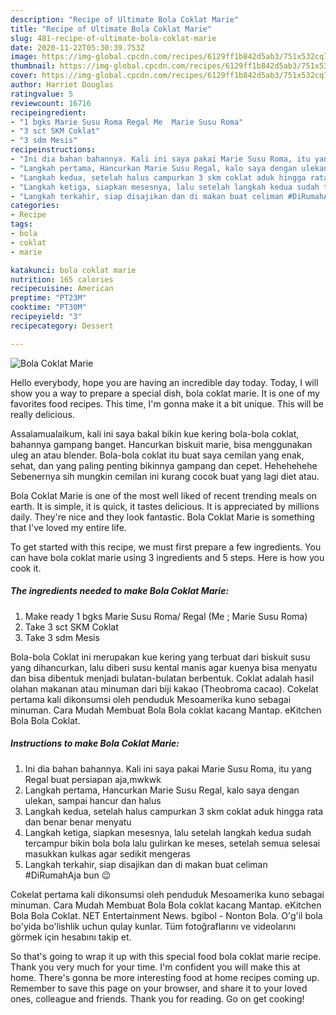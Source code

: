 ```yaml
---
description: "Recipe of Ultimate Bola Coklat Marie"
title: "Recipe of Ultimate Bola Coklat Marie"
slug: 481-recipe-of-ultimate-bola-coklat-marie
date: 2020-11-22T05:30:39.753Z
image: https://img-global.cpcdn.com/recipes/6129ff1b842d5ab3/751x532cq70/bola-coklat-marie-foto-resep-utama.jpg
thumbnail: https://img-global.cpcdn.com/recipes/6129ff1b842d5ab3/751x532cq70/bola-coklat-marie-foto-resep-utama.jpg
cover: https://img-global.cpcdn.com/recipes/6129ff1b842d5ab3/751x532cq70/bola-coklat-marie-foto-resep-utama.jpg
author: Harriet Douglas
ratingvalue: 5
reviewcount: 16716
recipeingredient:
- "1 bgks Marie Susu Roma Regal Me  Marie Susu Roma"
- "3 sct SKM Coklat"
- "3 sdm Mesis"
recipeinstructions:
- "Ini dia bahan bahannya. Kali ini saya pakai Marie Susu Roma, itu yang Regal buat persiapan aja,mwkwk"
- "Langkah pertama, Hancurkan Marie Susu Regal, kalo saya dengan ulekan, sampai hancur dan halus"
- "Langkah kedua, setelah halus campurkan 3 skm coklat aduk hingga rata dan benar benar menyatu"
- "Langkah ketiga, siapkan mesesnya, lalu setelah langkah kedua sudah tercampur bikin bola bola lalu gulirkan ke meses, setelah semua selesai masukkan kulkas agar sedikit mengeras"
- "Langkah terkahir, siap disajikan dan di makan buat celiman #DiRumahAja bun 😉"
categories:
- Recipe
tags:
- bola
- coklat
- marie

katakunci: bola coklat marie 
nutrition: 165 calories
recipecuisine: American
preptime: "PT23M"
cooktime: "PT30M"
recipeyield: "3"
recipecategory: Dessert

---
```



![Bola Coklat Marie](https://img-global.cpcdn.com/recipes/6129ff1b842d5ab3/751x532cq70/bola-coklat-marie-foto-resep-utama.jpg)

Hello everybody, hope you are having an incredible day today. Today, I will show you a way to prepare a special dish, bola coklat marie. It is one of my favorites food recipes. This time, I'm gonna make it a bit unique. This will be really delicious.

Assalamualaikum, kali ini saya bakal bikin kue kering bola-bola coklat, bahannya gampang banget. Hancurkan biskuit marie, bisa menggunakan uleg an atau blender. Bola-bola coklat itu buat saya cemilan yang enak, sehat, dan yang paling penting bikinnya gampang dan cepet. Hehehehehe Sebenernya sih mungkin cemilan ini kurang cocok buat yang lagi diet atau.

Bola Coklat Marie is one of the most well liked of recent trending meals on earth. It is simple, it is quick, it tastes delicious. It is appreciated by millions daily. They're nice and they look fantastic. Bola Coklat Marie is something that I've loved my entire life.


To get started with this recipe, we must first prepare a few ingredients. You can have bola coklat marie using 3 ingredients and 5 steps. Here is how you cook it.

<!--inarticleads1-->

##### The ingredients needed to make Bola Coklat Marie:

1. Make ready 1 bgks Marie Susu Roma/ Regal (Me ; Marie Susu Roma)
1. Take 3 sct SKM Coklat
1. Take 3 sdm Mesis


Bola-bola Coklat ini merupakan kue kering yang terbuat dari biskuit susu yang dihancurkan, lalu diberi susu kental manis agar kuenya bisa menyatu dan bisa dibentuk menjadi bulatan-bulatan berbentuk. Coklat adalah hasil olahan makanan atau minuman dari biji kakao (Theobroma cacao). Cokelat pertama kali dikonsumsi oleh penduduk Mesoamerika kuno sebagai minuman. Cara Mudah Membuat Bola Bola coklat kacang Mantap. eKitchen Bola Bola Coklat. 

<!--inarticleads2-->

##### Instructions to make Bola Coklat Marie:

1. Ini dia bahan bahannya. Kali ini saya pakai Marie Susu Roma, itu yang Regal buat persiapan aja,mwkwk
1. Langkah pertama, Hancurkan Marie Susu Regal, kalo saya dengan ulekan, sampai hancur dan halus
1. Langkah kedua, setelah halus campurkan 3 skm coklat aduk hingga rata dan benar benar menyatu
1. Langkah ketiga, siapkan mesesnya, lalu setelah langkah kedua sudah tercampur bikin bola bola lalu gulirkan ke meses, setelah semua selesai masukkan kulkas agar sedikit mengeras
1. Langkah terkahir, siap disajikan dan di makan buat celiman #DiRumahAja bun 😉


Cokelat pertama kali dikonsumsi oleh penduduk Mesoamerika kuno sebagai minuman. Cara Mudah Membuat Bola Bola coklat kacang Mantap. eKitchen Bola Bola Coklat. NET Entertainment News. bgibol - Nonton Bola. O&#39;g&#39;il bola bo&#39;yida bo&#39;lishlik uchun qulay kunlar. Tüm fotoğraflarını ve videolarını görmek için hesabını takip et. 

So that's going to wrap it up with this special food bola coklat marie recipe. Thank you very much for your time. I'm confident you will make this at home. There's gonna be more interesting food at home recipes coming up. Remember to save this page on your browser, and share it to your loved ones, colleague and friends. Thank you for reading. Go on get cooking!
